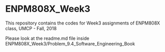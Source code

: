 # ENPM808X_Week3
This repository contains the codes for Week3 assignments of ENPM808X class, UMCP - Fall, 2018

Please look at the readme.md file inside ENPM808X_Week3/Problem_9.4_Software_Engineering_Book
